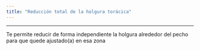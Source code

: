 ```yaml
---
title: "Reducción total de la holgura torácica"
---
```


***

Te permite reducir de forma independiente la holgura alrededor del pecho para que quede ajustado(a) en esa zona




